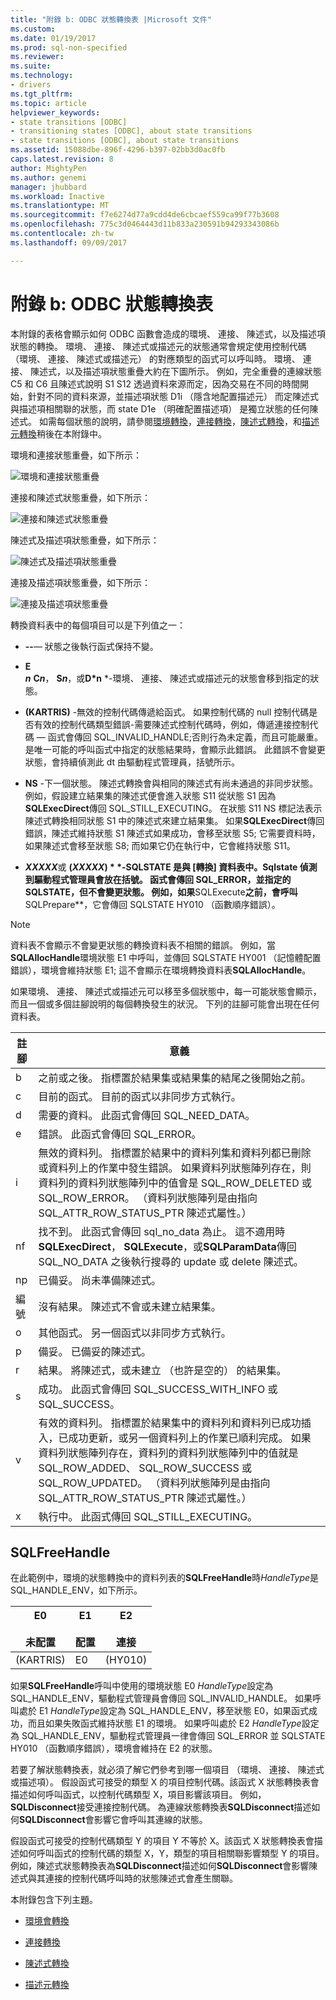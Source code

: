 ```yaml
---
title: "附錄 b: ODBC 狀態轉換表 |Microsoft 文件"
ms.custom: 
ms.date: 01/19/2017
ms.prod: sql-non-specified
ms.reviewer: 
ms.suite: 
ms.technology:
- drivers
ms.tgt_pltfrm: 
ms.topic: article
helpviewer_keywords:
- state transitions [ODBC]
- transitioning states [ODBC], about state transitions
- state transitions [ODBC], about state transitions
ms.assetid: 15088dbe-896f-4296-b397-02bb3d0ac0fb
caps.latest.revision: 8
author: MightyPen
ms.author: genemi
manager: jhubbard
ms.workload: Inactive
ms.translationtype: MT
ms.sourcegitcommit: f7e6274d77a9cdd4de6cbcaef559ca99f77b3608
ms.openlocfilehash: 775c3d0464443d11b833a230591b94293343086b
ms.contentlocale: zh-tw
ms.lasthandoff: 09/09/2017

---
```

# <a name="appendix-b-odbc-state-transition-tables"></a>附錄 b: ODBC 狀態轉換表
本附錄的表格會顯示如何 ODBC 函數會造成的環境、 連接、 陳述式，以及描述項狀態的轉換。 環境、 連接、 陳述式或描述元的狀態通常會規定使用控制代碼 （環境、 連接、 陳述式或描述元） 的對應類型的函式可以呼叫時。 環境、 連接、 陳述式，以及描述項狀態重疊大約在下圖所示。 例如，完全重疊的連線狀態 C5 和 C6 且陳述式說明 S1 S12 透過資料來源而定，因為交易在不同的時間開始，針對不同的資料來源，並描述項狀態 D1i （隱含地配置描述元） 而定陳述式與描述項相關聯的狀態，而 state D1e （明確配置描述項） 是獨立狀態的任何陳述式。 如需每個狀態的說明，請參閱[環境轉換](../../../odbc/reference/appendixes/environment-transitions.md)，[連接轉換](../../../odbc/reference/appendixes/connection-transitions.md)，[陳述式轉換](../../../odbc/reference/appendixes/statement-transitions.md)，和[描述元轉換](../../../odbc/reference/appendixes/descriptor-transitions.md)稍後在本附錄中。  
  
 環境和連接狀態重疊，如下所示：  
  
 ![環境和連接狀態重疊](../../../odbc/reference/appendixes/media/app01.gif "app01")  
  
 連接和陳述式狀態重疊，如下所示：  
  
 ![連接和陳述式狀態重疊](../../../odbc/reference/appendixes/media/app02.gif "app02")  
  
 陳述式及描述項狀態重疊，如下所示：  
  
 ![陳述式及描述項狀態重疊](../../../odbc/reference/appendixes/media/app03.gif "app03")  
  
 連接及描述項狀態重疊，如下所示：  
  
 ![連接及描述項狀態重疊](../../../odbc/reference/appendixes/media/app04.gif "app04")  
  
 轉換資料表中的每個項目可以是下列值之一：  
  
-   **--**— 狀態之後執行函式保持不變。  
  
-   **E**  
     ***n*** **C*n***，  **S*n***，或**D*n** *-環境、 連接、 陳述式或描述元的狀態會移到指定的狀態。  
  
-   **(KARTRIS)** -無效的控制代碼傳遞給函式。 如果控制代碼的 null 控制代碼是否有效的控制代碼類型錯誤-需要陳述式控制代碼時，例如，傳遞連接控制代碼 — 函式會傳回 SQL_INVALID_HANDLE;否則行為未定義，而且可能嚴重。 是唯一可能的呼叫函式中指定的狀態結果時，會顯示此錯誤。 此錯誤不會變更狀態，會持續偵測此 dt 由驅動程式管理員，括號所示。  
  
-   **NS** -下一個狀態。 陳述式轉換會與相同的陳述式有尚未通過的非同步狀態。 例如，假設建立結果集的陳述式便會進入狀態 S11 從狀態 S1 因為**SQLExecDirect**傳回 SQL_STILL_EXECUTING。 在狀態 S11 NS 標記法表示陳述式轉換相同狀態 S1 中的陳述式來建立結果集。 如果**SQLExecDirect**傳回錯誤，陳述式維持狀態 S1 陳述式如果成功，會移至狀態 S5; 它需要資料時，如果陳述式會移至狀態 S8; 而如果它仍在執行中，它會維持狀態 S11。  
  
-   ***XXXXX***或 **(*XXXXX*) * *-SQLSTATE 是與 [轉換] 資料表中。Sqlstate 偵測到驅動程式管理員會放在括號。 函式會傳回 SQL_ERROR，並指定的 SQLSTATE，但不會變更狀態。 例如，如果**SQLExecute**之前，會呼叫**SQLPrepare**，它會傳回 SQLSTATE HY010 （函數順序錯誤）。  
  
> [!NOTE]  
>  資料表不會顯示不會變更狀態的轉換資料表不相關的錯誤。 例如，當**SQLAllocHandle**環境狀態 E1 中呼叫，並傳回 SQLSTATE HY001 （記憶體配置錯誤），環境會維持狀態 E1; 這不會顯示在環境轉換資料表**SQLAllocHandle**。  
  
 如果環境、 連接、 陳述式或描述元可以移至多個狀態中，每一可能狀態會顯示，而且一個或多個註腳說明的每個轉換發生的狀況。 下列的註腳可能會出現在任何資料表。  
  
|註腳|意義|  
|--------------|-------------|  
|b|之前或之後。 指標置於結果集或結果集的結尾之後開始之前。|  
|c|目前的函式。 目前的函式以非同步方式執行。|  
|d|需要的資料。 此函式會傳回 SQL_NEED_DATA。|  
|e|錯誤。 此函式會傳回 SQL_ERROR。|  
|i|無效的資料列。 指標置於結果中的資料列集和資料列都已刪除或資料列上的作業中發生錯誤。 如果資料列狀態陣列存在，則資料列的資料列狀態陣列中的值會是 SQL_ROW_DELETED 或 SQL_ROW_ERROR。 （資料列狀態陣列是由指向 SQL_ATTR_ROW_STATUS_PTR 陳述式屬性。）|  
|nf|找不到。 此函式會傳回 sql_no_data 為止。 這不適用時**SQLExecDirect**， **SQLExecute**，或**SQLParamData**傳回 SQL_NO_DATA 之後執行搜尋的 update 或 delete 陳述式。|  
|np|已備妥。 尚未準備陳述式。|  
|編號|沒有結果。 陳述式不會或未建立結果集。|  
|o|其他函式。 另一個函式以非同步方式執行。|  
|p|備妥。 已備妥的陳述式。|  
|r|結果。 將陳述式，或未建立 （也許是空的） 的結果集。|  
|s|成功。 此函式會傳回 SQL_SUCCESS_WITH_INFO 或 SQL_SUCCESS。|  
|v|有效的資料列。 指標置於結果集中的資料列和資料列已成功插入，已成功更新，或另一個資料列上的作業已順利完成。 如果資料列狀態陣列存在，資料列的資料列狀態陣列中的值就是 SQL_ROW_ADDED、 SQL_ROW_SUCCESS 或 SQL_ROW_UPDATED。 （資料列狀態陣列是由指向 SQL_ATTR_ROW_STATUS_PTR 陳述式屬性。）|  
|x|執行中。 此函式傳回 SQL_STILL_EXECUTING。|  
  
## <a name="sqlfreehandle"></a>SQLFreeHandle  
 在此範例中，環境的狀態轉換中的資料列表的**SQLFreeHandle**時*HandleType*是 SQL_HANDLE_ENV，如下所示。  
  
|E0<br /><br /> 未配置|E1<br /><br /> 配置|E2<br /><br /> 連接|  
|------------------------|----------------------|-----------------------|  
|(KARTRIS)|E0|(HY010)|  
  
 如果**SQLFreeHandle**呼叫中使用的環境狀態 E0 *HandleType*設定為 SQL_HANDLE_ENV，驅動程式管理員會傳回 SQL_INVALID_HANDLE。 如果呼叫處於 E1 *HandleType*設定為 SQL_HANDLE_ENV，移至狀態 E0，如果函式成功，而且如果失敗函式維持狀態 E1 的環境。 如果呼叫處於 E2 *HandleType*設定為 SQL_HANDLE_ENV，驅動程式管理員一律會傳回 SQL_ERROR 並 SQLSTATE HY010 （函數順序錯誤），環境會維持在 E2 的狀態。  
  
 若要了解狀態轉換表，就必須了解它們參考到哪一個項目 （環境、 連接、 陳述式或描述項）。 假設函式可接受的類型 X 的項目控制代碼。該函式 X 狀態轉換表會描述如何呼叫函式，以控制代碼類型 X，項目影響該項目。 例如， **SQLDisconnect**接受連接控制代碼。 為連線狀態轉換表**SQLDisconnect**描述如何**SQLDisconnect**會影響它會呼叫其連線的狀態。  
  
 假設函式可接受的控制代碼類型 Y 的項目 Y 不等於 X。該函式 X 狀態轉換表會描述如何呼叫函式的控制代碼的類型 X，Y，類型的項目相關聯影響類型 Y 的項目。例如，陳述式狀態轉換表為**SQLDisconnect**描述如何**SQLDisconnect**會影響陳述式與其連接的控制代碼呼叫時的狀態陳述式會產生關聯。  
  
 本附錄包含下列主題。  
  
-   [環境會轉換](../../../odbc/reference/appendixes/environment-transitions.md)  
  
-   [連接轉換](../../../odbc/reference/appendixes/connection-transitions.md)  
  
-   [陳述式轉換](../../../odbc/reference/appendixes/statement-transitions.md)  
  
-   [描述元轉換](../../../odbc/reference/appendixes/descriptor-transitions.md)

